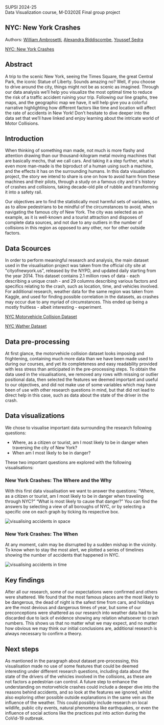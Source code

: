 SUPSI 2024-25  
Data Visualization course, M-D3202E
Final group project


## NYC: New York Crashes
Authors: [William Ambrosetti](https://github.com/WiiLife), [Alexandra Biddiscombe](https://github.com/ambiddisco), [Youssef Sedra](https://github.com/Ysedra)

[NYC: New York Crashes](https://dataviz-supsi.github.io/2024/template/)


## Abstract
A trip to the scenic New York, seeing the Times Square, the great Central Park, the iconic Statue of Liberty. Sounds amazing no? Well, if you choose to drive around the city, things might not be as scenic as imagined.
Through our data analysis we’ll help you visualize the most optimal time to reduce the risk of a traffic accident ruining your trip. Following our line graphs, tree maps, and the geographic map we have, it will help give you a colorful narrative highlighting how different factors like time and location will affect the rate of accidents in New York!
Don’t hesitate to dive deeper into the data set that we’ll have linked and enjoy learning about the intricate world of Motor Collisions.


## Introduction
When thinking of something man made, not much is more flashy and attention drawing than our thousand-kilogram metal moving machines that are basically mechs, that we call cars. And taking it a step further, what is even more man-made is the biproduct of a human using such a machine, and the effects it has on the surrounding humans. In this data visualisation project, the story we intend to share is one on how to avoid harm from these machines and their pilots, through a study on a famous city and it's history of crashes and collisions, taking decade-old pile of rubble and transforming it into a safety rail.

Our objectives are to find the statistically most harmful sets of variables, so as to allow pedestrians to be mindful of the circumstances to avoid, when navigating the famous city of New York. The city was selected as an example, as it is well-known and a tourist attraction and disposes of complete data sources, and not due to any outliers in the number of collisions in this region as opposed to any other, nor for other outside factors.


## Data Scources
In order to perform meaningful research and analysis, the main dataset used in the visualisation project was taken from the official city site at "cityofnewyork.us", released by the NYPD, and updated daily starting from the year 2014. This dataset contains 2.1 million rows of data - each describing a unique crash - and 29 columns describing various factors and specifics relating to the crash, such as location, time, and vehicles involved.
For additional research, weather data for the same region was taken from Kaggle, and used for finding possible correlation in the datasets, as crashes may occur due to any myriad of circumstances. This ended up being a mostly fruitless - albeit interesting - experiment.


[NYC Motorvehicle Collision Dataset](https://data.cityofnewyork.us/Public-Safety/Motor-Vehicle-Collisions-Crashes/h9gi-nx95/about_data)

[NYC Wather Dataset](https://www.kaggle.com/datasets/aadimator/nyc-weather-2016-to-2022/data)


## Data pre-processing
At first glance, the motorvehicle collision dataset looks imposing and frightening, containing much more data than we have been made used to during our courses, and yet its completeness and easy readability provided with less stress than anticipated in the pre-processing steps.
To obtain the data used in the visualisations, we removed any rows with missing or outlier positional data, then selected the features we deemed important and useful to our objectives, and did not make use of some variables which may have been of use with other research questions in mind, but that did not lead to direct help in this case, such as data about the state of the driver in the crash. 


## Data visualizations
We chose to visualise important data surrounding the research following questions:
- Where, as a citizen or tourist, am I most likely to be in danger when traversing the city of New York?
- When am I most likely to be in danger?

These two important questions are explored with the following visualisations:

### New York Crashes: The Where and the Why
With this first data visualisation we want to answer the questions:
“Where, as a citizen or tourist, am I most likely to be in danger when traveling through NYC?”
“What is most likely to cause that danger?”
You can find the answers by selecting a view of all boroughs of NYC, or by selecting a specific one on each graph by ticking its respective box.

<img src="https://ambiddisco.github.io/dataviz-project/assets/images/visualizations/space.jpeg" alt="visualising accidents in space">

### New York Crashes: The When
At any moment, calm may be disrrupted by a sudden mishap in the vicinity. To know when to stay the most alert, we plotted a series of timelines showing the number of accidents that happened in NYC.

<img src="https://ambiddisco.github.io/dataviz-project/assets/images/visualizations/time.jpeg" alt="visualising accidents in time">


## Key findings
After all our research, some of our expectations were confirmed and others were shattered. We found that the most famous places are the most likely to be dangerous, the dead of night is the safest time from cars, and holidays are the most devious and dangerous times of year, but some of our preconceptions were shattered as our research into weather data had to be discarded due to lack of evidence showing any relation whatsoever to crash numbers. This shows us that no matter what we may expect, and no matter how obvious we may think our initial conclusions are, additional research is always necessary to confirm a theory.


## Next steps
As mantioned in the paragraph about dataset pre-processing, this visualisation made no use of some features that could be deemed interesting under different research questions, including data about the state of the drivers of the vehicles involved in the collisions, as these are not factors a pedestrian can control. A future step to enhance the understanding on motorvehicle crashes could include a deeper dive into the reasons behind accidents, and so look at the features we ignored, whilst also exploring other possible outside explanations in the same vein as the influence of the weather. This could possibly include research on local wildlife, public city events, natural phenomena like earthquakes, or even the influence of social actions like the practices put into action during the CoVid-19 outbreak.
